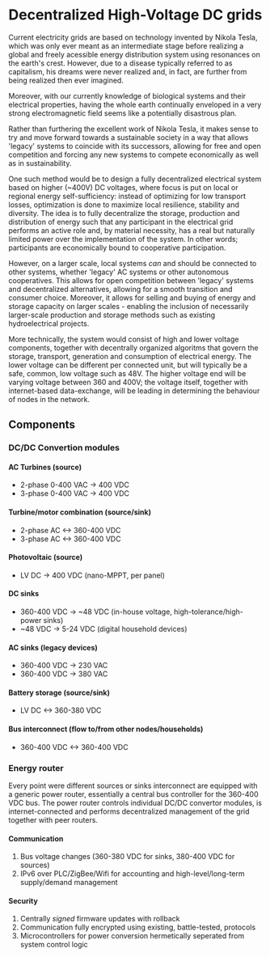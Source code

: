 # Decentralized High-Voltage DC grids
Current electricity grids are based on technology invented by Nikola Tesla, which was only ever meant as an intermediate stage before realizing a global and freely acessible energy distribution system using resonances on the earth's crest. However, due to a disease typically referred to as capitalism, his dreams were never realized and, in fact, are further from being realized then ever imagined.

Moreover, with our currently knowledge of biological systems and their electrical properties, having the whole earth continually enveloped in a very strong electromagnetic field seems like a potentially disastrous plan.

Rather than furthering the excellent work of Nikola Tesla, it makes sense to try and move forward towards a sustainable society in a way that allows 'legacy' systems to coincide with its successors, allowing for free and open competition and forcing any new systems to compete economically as well as in sustainability.

One such method would be to design a fully decentralized electrical system based on higher (~400V) DC voltages, where focus is put on local or regional energy self-sufficiency: instead of optimizing for low transport losses, optimization is done to maximize local resilience, stability and diversity. The idea is to fully decentralize the storage, production and distribution of energy such that any participant in the electrical grid performs an active role and, by material necessity, has a real but naturally limited power over the implementation of the system. In other words; participants are economically bound to cooperative participation.

However, on a larger scale, local systems *can* and should be connected to other systems, whether 'legacy' AC systems or other autonomous cooperatives. This allows for open competition between 'legacy' systems and decentralized alternatives, allowing for a smooth transition and consumer choice. Moreover, it allows for selling and buying of energy and storage capacity on larger scales - enabling the inclusion of necessarily larger-scale production and storage methods such as existing hydroelectrical projects.

More technically, the system would consist of high and lower voltage components, together with decentrally organized algoritms that govern the storage, transport, generation and consumption of electrical energy. The lower voltage can be different per connected unit, but will typically be a safe, common, low voltage such as 48V. The higher voltage end will be varying voltage between 360 and 400V; the voltage itself, together with internet-based data-exchange, will be leading in determining the behaviour of nodes in the network.

## Components
### DC/DC Convertion modules
#### AC Turbines (source)
* 2-phase 0-400 VAC -> 400 VDC
* 3-phase 0-400 VAC -> 400 VDC

#### Turbine/motor combination (source/sink)
* 2-phase AC <-> 360-400 VDC
* 3-phase AC <-> 360-400 VDC

#### Photovoltaic (source)
* LV DC -> 400 VDC (nano-MPPT, per panel)

#### DC sinks
* 360-400 VDC -> ~48 VDC (in-house voltage, high-tolerance/high-power sinks)
* ~48 VDC -> 5-24 VDC (digital household devices)

#### AC sinks (legacy devices)
* 360-400 VDC -> 230 VAC 
* 360-400 VDC -> 380 VAC

#### Battery storage (source/sink)
* LV DC <-> 360-380 VDC

#### Bus interconnect (flow to/from other nodes/households)
* 360-400 VDC <-> 360-400 VDC

### Energy router
Every point were different sources or sinks interconnect are equipped with a generic power router, essentially a central bus controller for the 360-400 VDC bus. The power router controls individual DC/DC convertor modules, is internet-connected and performs decentralized management of the grid together with peer routers.

#### Communication
1. Bus voltage changes (360-380 VDC for sinks, 380-400 VDC for sources)
2. IPv6 over PLC/ZigBee/Wifi for accounting and high-level/long-term supply/demand management

#### Security
1. Centrally *signed* firmware updates with rollback
2. Communication fully encrypted using existing, battle-tested, protocols
4. Microcontrollers for power conversion hermetically seperated from system control logic 

